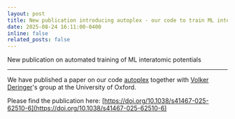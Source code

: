 ```yaml
---
layout: post
title: New publication introducing autoplex - our code to train ML interatomic potentials automatically!
date: 2025-08-24 16:11:00-0400
inline: false
related_posts: false
---
```


New publication on automated training of ML interatomic potentials

---

We have published a paper on our code [autoplex](https://github.com/autoatml/autoplex) together with [Volker Deringer](https://www.chem.ox.ac.uk/people/volker-deringer)'s group at the University of Oxford.

Please find the publication here: [https://doi.org/10.1038/s41467-025-62510-6](https://doi.org/10.1038/s41467-025-62510-6)
